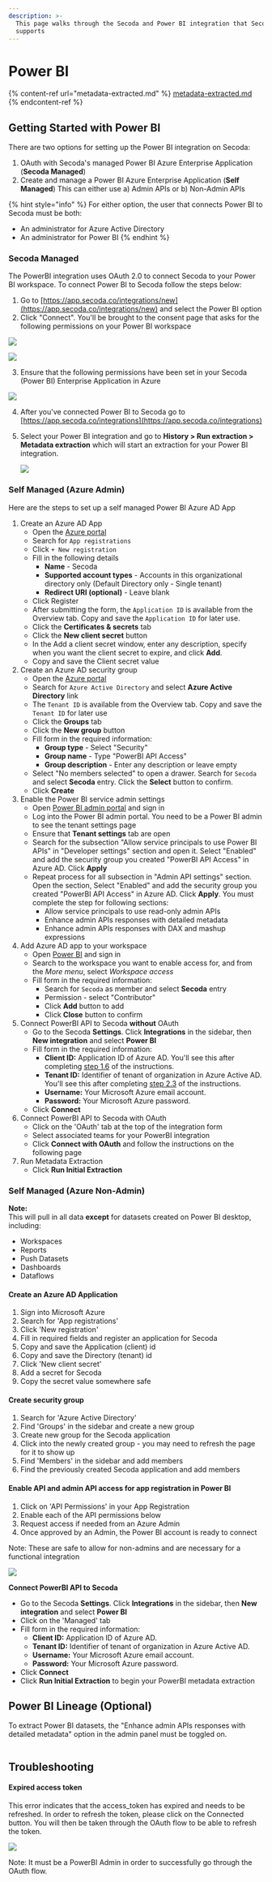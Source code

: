 ```yaml
---
description: >-
  This page walks through the Secoda and Power BI integration that Secoda
  supports
---
```


# Power BI

{% content-ref url="metadata-extracted.md" %}
[metadata-extracted.md](metadata-extracted.md)
{% endcontent-ref %}

## **Getting Started with Power BI** <a href="#h_3a4bfd6458" id="h_3a4bfd6458"></a>

There are two options for setting up the Power BI integration on Secoda:

1. OAuth with Secoda's managed Power BI Azure Enterprise Application (**Secoda Managed**)
2. Create and manage a Power BI Azure Enterprise Application (**Self Managed**) This can either use a) Admin APIs or b) Non-Admin APIs

{% hint style="info" %}
For either option, the user that connects Power BI to Secoda must be both:

* An administrator for Azure Active Directory
* An administrator for Power BI
{% endhint %}

### Secoda Managed

The PowerBI integration uses OAuth 2.0 to connect Secoda to your Power BI workspace. To connect Power BI to Secoda follow the steps below:

1. Go to [https://app.secoda.co/integrations/new](https://app.secoda.co/integrations/new) and select the Power BI option
2. Click "Connect". You'll be brought to the consent page that asks for the following permissions on your Power BI workspace

![](https://secoda-public-media-assets.s3.amazonaws.com/image%20\(2\)%20\(1\)%20\(3\).png)

![](https://secoda-public-media-assets.s3.amazonaws.com/image.png)

3. Ensure that the following permissions have been set in your Secoda (Power BI) Enterprise Application in Azure

![](https://secoda-public-media-assets.s3.amazonaws.com/image%20\(1\).png)

4. After you've connected Power BI to Secoda go to [https://app.secoda.co/integrations](https://app.secoda.co/integrations)
5.  Select your Power BI integration and go to **History > Run extraction > Metadata extraction** which will start an extraction for your Power BI integration.

    ![](https://secoda-public-media-assets.s3.amazonaws.com/image%20\(4\)%20\(1\).png)

### Self Managed (Azure Admin)

Here are the steps to set up a self managed Power BI Azure AD App

1. Create an Azure AD App
   * Open the [Azure portal](https://portal.azure.com/)
   * Search for `App registrations`
   * Click `+ New registration`
   * Fill in the following details
     * **Name** - Secoda
     * **Supported account types** - Accounts in this organizational directory only (Default Directory only - Single tenant)
     * **Redirect URI (optional)** - Leave blank
   * Click Register
   * After submitting the form, the `Application ID` is available from the Overview tab. Copy and save the `Application ID` for later use.
   * Click the **Certificates & secrets** tab
   * Click the **New client secret** button
   * In the Add a client secret window, enter any description, specify when you want the client secret to expire, and click **Add**.
   * Copy and save the Client secret value
2. Create an Azure AD security group
   * Open the [Azure portal](https://portal.azure.com/)
   * Search for `Azure Active Directory` and select **Azure Active Directory** link
   * The `Tenant ID` is available from the Overview tab. Copy and save the `Tenant ID` for later use
   * Click the **Groups** tab
   * Click the **New group** button
   * Fill form in the required information:
     * **Group type** - Select "Security"
     * **Group name** - Type "PowerBI API Access"
     * **Group description** - Enter any description or leave empty
   * Select "No members selected" to open a drawer. Search for `Secoda` and select **Secoda** entry. Click the **Select** button to confirm.
   * Click **Create**
3. Enable the Power BI service admin settings
   * Open [Power BI admin portal](https://app.powerbi.com/admin-portal/) and sign in
   * Log into the Power BI admin portal. You need to be a Power BI admin to see the tenant settings page
   * Ensure that **Tenant settings** tab are open
   * Search for the subsection "Allow service principals to use Power BI APIs" in "Developer settings" section and open it. Select "Enabled" and add the security group you created "PowerBI API Access" in Azure AD. Click **Apply**
   * Repeat process for all subsection in "Admin API settings" section. Open the section, Select "Enabled" and add the security group you created "PowerBI API Access" in Azure AD. Click **Apply**. You must complete the step for following sections:
     * Allow service principals to use read-only admin APIs
     * Enhance admin APIs responses with detailed metadata
     * Enhance admin APIs responses with DAX and mashup expressions
4. Add Azure AD app to your workspace
   * Open [Power BI](https://app.powerbi.com/) and sign in
   * Search to the workspace you want to enable access for, and from the _More menu_, select _Workspace access_
   * Fill form in the required information:
     * Search for `Secoda` as member and select **Secoda** entry
     * Permission - select "Contributor"
     * Click **Add** button to add
     * Click **Close** button to confirm
5. Connect PowerBI API to Secoda **without** OAuth
   * Go to the Secoda **Settings**. Click **Integrations** in the sidebar, then **New integration** and select **Power BI**
   * Fill form in the required information:
     * **Client ID:** Application ID of Azure AD. You'll see this after completing [step 1.6](./#1-create-an-azure-ad-app) of the instructions.
     * **Tenant ID:** Identifier of tenant of organization in Azure Active AD. You'll see this after completing [step 2.3](./#2-create-an-azure-ad-security-group) of the instructions.
     * **Username:** Your Microsoft Azure email account.
     * **Password:** Your Microsoft Azure password.
   * Click **Connect**
6. Connect PowerBI API to Secoda with OAuth
   * Click on the 'OAuth' tab at the top of the integration form
   * Select associated teams for your PowerBI integration
   * Click **Connect with OAuth** and follow the instructions on the following page
7. Run Metadata Extraction
   * Click **Run Initial Extraction**&#x20;

### Self Managed (Azure Non-Admin)

**Note:**  \
This will pull in all data **except** for datasets created on Power BI desktop, including:&#x20;

* Workspaces
* Reports
* Push Datasets
* Dashboards
* Dataflows

#### Create an Azure AD Application

1. Sign into Microsoft Azure
2. Search for 'App registrations'
3. Click 'New registration'
4. Fill in required fields and register an application for Secoda
5. Copy and save the Application (client) id &#x20;
6. Copy and save the Directory (tenant) id
7. Click 'New client secret'
8. Add a secret for Secoda
9. Copy the secret value somewhere safe

#### Create security group

1. Search for 'Azure Active Directory'
2. Find 'Groups' in the sidebar and create a new group
3. Create new group for the Secoda application
4. Click into the newly created group - you may need to refresh the page for it to show up
5. Find 'Members' in the sidebar and add members
6. Find the previously created Secoda application and add members

#### Enable API and admin API access for app registration in Power BI

1. Click on 'API Permissions' in your App Registration
2. Enable each of the API permissions below
3. Request access if needed from an Azure Admin
4. Once approved by an Admin, the Power BI account is ready to connect

Note: These are safe to allow for non-admins and are necessary for a functional integration

![](https://secoda-public-media-assets.s3.amazonaws.com/image%20\(1\).png)

**Connect PowerBI API to Secoda**

* Go to the Secoda **Settings**. Click **Integrations** in the sidebar, then **New integration** and select **Power BI**
* Click on the 'Managed' tab
* Fill form in the required information:
  * **Client ID:** Application ID of Azure AD.
  * **Tenant ID:** Identifier of tenant of organization in Azure Active AD.
  * **Username:** Your Microsoft Azure email account.
  * **Password:** Your Microsoft Azure password.
* Click **Connect**
* Click **Run Initial Extraction** to begin your PowerBI metadata extraction

## Power BI Lineage (Optional)

To extract Power BI datasets, the "Enhance admin APIs responses with detailed metadata" option in the admin panel must be toggled on.

<figure><img src="https://secoda-public-media-assets.s3.amazonaws.com/image%20(2)%20(4).png" alt=""><figcaption></figcaption></figure>

## Troubleshooting

#### Expired access token

This error indicates that the access\_token has expired and needs to be refreshed. In order to refresh the token, please click on the Connected button. You will then be taken through the OAuth flow to be able to refresh the token.

![](https://lh3.googleusercontent.com/HsWowBEhrqyIi5-8xzM1TCZr33Tfxh\_qzQx-zzUasG-fig9GSncjcPhNvT3IjmstSNUs3MpNG1LRc2R9pE9annltj22DfeWaRL8ULmD\_U5DW0yYJxwx3d6QYkcgSuPEQ0-dN4NpD31jI7kNWvL\_zKh0)

Note: It must be a PowerBI Admin in order to successfully go through the OAuth flow.
